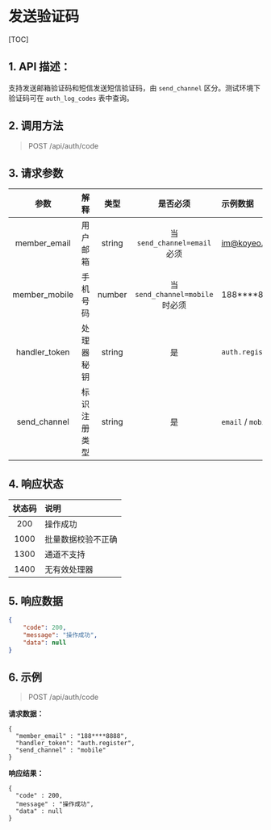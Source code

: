 # 发送验证码

[TOC]

## 1. API 描述：

支持发送邮箱验证码和短信发送短信验证码，由 `send_channel` 区分。测试环境下验证码可在 `auth_log_codes` 表中查询。

## 2. 调用方法

> POST /api/auth/code

## 3. 请求参数

参数 | 解释 | 类型 | 是否必须 | 示例数据
:---:|:---|:---:|:---:|:---
member_email| 用户邮箱 | string | 当 `send_channel=email` 必须 | im@koyeo.io
member_mobile| 手机号码 | number | 当`send_channel=mobile`时必须 | 188****8888
handler_token|处理器秘钥| string | 是 | `auth.register` 
send_channel | 标识注册类型 | string | 是 | `email` / `mobile`

## 4. 响应状态

状态码 | 说明
:---:|:---
200 | 操作成功
1000 | 批量数据校验不正确
1300 | 通道不支持
1400 | 无有效处理器

## 5. 响应数据

```json
{
    "code": 200,
    "message": "操作成功",
    "data": null
}
```

## 6. 示例

> POST /api/auth/code

**请求数据：**

```josn
{
  "member_email" : "188****8888",
  "handler_token": "auth.register",
  "send_channel" : "mobile"
}
```

**响应结果：**

```josn
{
  "code" : 200,
  "message" : "操作成功",
  "data" : null
}
```
